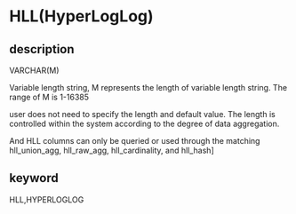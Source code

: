 # HLL(HyperLogLog)

## description

VARCHAR(M)

Variable length string, M represents the length of variable length string. The range of M is 1-16385

user does not need to specify the length and default value. The length is controlled within the system according to the degree of data aggregation.

And HLL columns can only be queried or used through the matching hll_union_agg, hll_raw_agg, hll_cardinality, and hll_hash]

## keyword

HLL,HYPERLOGLOG
